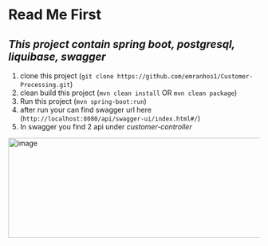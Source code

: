 # Read Me First

## *This project contain spring boot, postgresql, liquibase, swagger*
1. clone this project  (```git clone https://github.com/emranhos1/Customer-Processing.git```)
2. clean build this project (```mvn clean install``` OR ```mvn clean package```)
3. Run this project (```mvn spring-boot:run```)
4. after run your can find swagger url here (```http://localhost:8080/api/swagger-ui/index.html#/```)
5. In swagger you find 2 api under *customer-controller*
<img width="800" height="200" alt="image" src="https://user-images.githubusercontent.com/20554949/227706728-cefe746b-bc43-4851-b20c-1c7116abb6b8.png">
